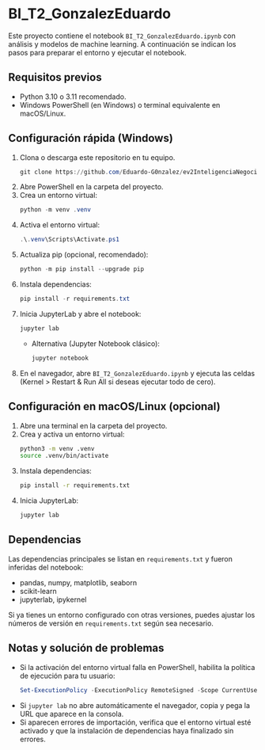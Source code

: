 # BI_T2_GonzalezEduardo

Este proyecto contiene el notebook `BI_T2_GonzalezEduardo.ipynb` con análisis y modelos de machine learning. A continuación se indican los pasos para preparar el entorno y ejecutar el notebook.

## Requisitos previos
- Python 3.10 o 3.11 recomendado.
- Windows PowerShell (en Windows) o terminal equivalente en macOS/Linux.

## Configuración rápida (Windows)
1. Clona o descarga este repositorio en tu equipo.
   ```powershell
   git clone https://github.com/Eduardo-G0nzalez/ev2InteligenciaNegocios
   ```
2. Abre PowerShell en la carpeta del proyecto.
3. Crea un entorno virtual:
   ```powershell
   python -m venv .venv
   ```
4. Activa el entorno virtual:
   ```powershell
   .\.venv\Scripts\Activate.ps1
   ```
5. Actualiza pip (opcional, recomendado):
   ```powershell
   python -m pip install --upgrade pip
   ```
6. Instala dependencias:
   ```powershell
   pip install -r requirements.txt
   ```
7. Inicia JupyterLab y abre el notebook:
   ```powershell
   jupyter lab
   ```
   - Alternativa (Jupyter Notebook clásico):
     ```powershell
     jupyter notebook
     ```
8. En el navegador, abre `BI_T2_GonzalezEduardo.ipynb` y ejecuta las celdas (Kernel > Restart & Run All si deseas ejecutar todo de cero).

## Configuración en macOS/Linux (opcional)
1. Abre una terminal en la carpeta del proyecto.
2. Crea y activa un entorno virtual:
   ```bash
   python3 -m venv .venv
   source .venv/bin/activate
   ```
3. Instala dependencias:
   ```bash
   pip install -r requirements.txt
   ```
4. Inicia JupyterLab:
   ```bash
   jupyter lab
   ```

## Dependencias
Las dependencias principales se listan en `requirements.txt` y fueron inferidas del notebook:
- pandas, numpy, matplotlib, seaborn
- scikit-learn
- jupyterlab, ipykernel

Si ya tienes un entorno configurado con otras versiones, puedes ajustar los números de versión en `requirements.txt` según sea necesario.

## Notas y solución de problemas
- Si la activación del entorno virtual falla en PowerShell, habilita la política de ejecución para tu usuario:
  ```powershell
  Set-ExecutionPolicy -ExecutionPolicy RemoteSigned -Scope CurrentUser
  ```
- Si `jupyter lab` no abre automáticamente el navegador, copia y pega la URL que aparece en la consola.
- Si aparecen errores de importación, verifica que el entorno virtual esté activado y que la instalación de dependencias haya finalizado sin errores.

